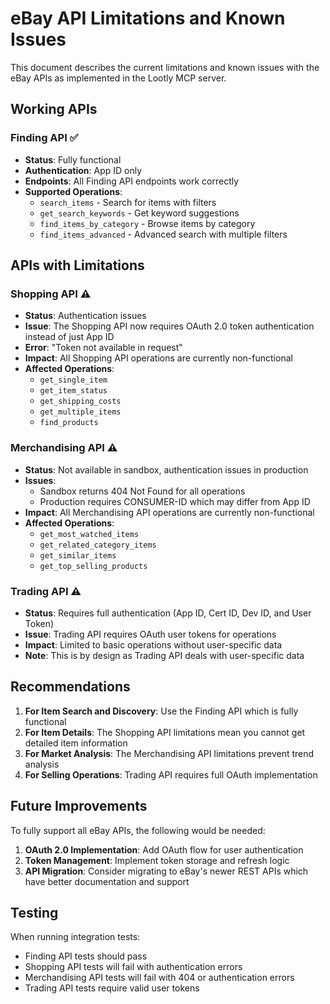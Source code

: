 # eBay API Limitations and Known Issues

This document describes the current limitations and known issues with the eBay APIs as implemented in the Lootly MCP server.

## Working APIs

### Finding API ✅
- **Status**: Fully functional
- **Authentication**: App ID only
- **Endpoints**: All Finding API endpoints work correctly
- **Supported Operations**:
  - `search_items` - Search for items with filters
  - `get_search_keywords` - Get keyword suggestions
  - `find_items_by_category` - Browse items by category
  - `find_items_advanced` - Advanced search with multiple filters

## APIs with Limitations

### Shopping API ⚠️
- **Status**: Authentication issues
- **Issue**: The Shopping API now requires OAuth 2.0 token authentication instead of just App ID
- **Error**: "Token not available in request"
- **Impact**: All Shopping API operations are currently non-functional
- **Affected Operations**:
  - `get_single_item`
  - `get_item_status`
  - `get_shipping_costs`
  - `get_multiple_items`
  - `find_products`

### Merchandising API ⚠️
- **Status**: Not available in sandbox, authentication issues in production
- **Issues**:
  - Sandbox returns 404 Not Found for all operations
  - Production requires CONSUMER-ID which may differ from App ID
- **Impact**: All Merchandising API operations are currently non-functional
- **Affected Operations**:
  - `get_most_watched_items`
  - `get_related_category_items`
  - `get_similar_items`
  - `get_top_selling_products`

### Trading API ⚠️
- **Status**: Requires full authentication (App ID, Cert ID, Dev ID, and User Token)
- **Issue**: Trading API requires OAuth user tokens for operations
- **Impact**: Limited to basic operations without user-specific data
- **Note**: This is by design as Trading API deals with user-specific data

## Recommendations

1. **For Item Search and Discovery**: Use the Finding API which is fully functional
2. **For Item Details**: The Shopping API limitations mean you cannot get detailed item information
3. **For Market Analysis**: The Merchandising API limitations prevent trend analysis
4. **For Selling Operations**: Trading API requires full OAuth implementation

## Future Improvements

To fully support all eBay APIs, the following would be needed:

1. **OAuth 2.0 Implementation**: Add OAuth flow for user authentication
2. **Token Management**: Implement token storage and refresh logic
3. **API Migration**: Consider migrating to eBay's newer REST APIs which have better documentation and support

## Testing

When running integration tests:
- Finding API tests should pass
- Shopping API tests will fail with authentication errors
- Merchandising API tests will fail with 404 or authentication errors
- Trading API tests require valid user tokens